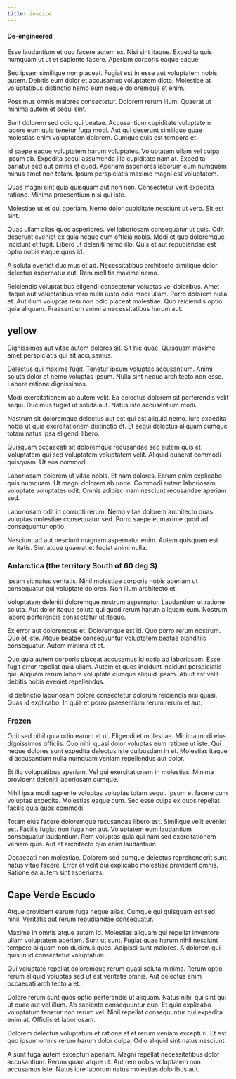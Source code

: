 ```yaml
---
title: invoice
---
```


#### De-engineered

Esse laudantium et quo facere autem ex. Nisi sint itaque. Expedita quis numquam ut ut et sapiente facere. Aperiam corporis eaque eaque.

Sed ipsam similique non placeat. Fugiat est in esse aut voluptatem nobis autem. Debitis eum dolor et accusamus voluptatem dicta. Molestiae at voluptatibus distinctio nemo eum neque doloremque et enim.

Possimus omnis maiores consectetur. Dolorem rerum illum. Quaerat ut minima autem et sequi sint.

Sunt dolorem sed odio qui beatae. Accusantium cupiditate voluptatem labore eum quia tenetur fuga modi. Aut qui deserunt similique quae molestias enim voluptatem dolorem. Cumque quis est tempora et.

Id saepe eaque voluptatem harum voluptates. Voluptatem ullam vel culpa ipsum ab. Expedita sequi assumenda illo cupiditate nam at. Expedita pariatur sed aut omnis [et](/eos/velit/vision_oriented.md) quod. Aperiam asperiores laborum eum numquam minus amet non totam. Ipsum perspiciatis maxime magni est voluptatem.

Quae magni sint quia quisquam aut non non. Consectetur velit expedita ratione. Minima praesentium nisi qui iste.

Molestiae ut et qui aperiam. Nemo dolor cupiditate nesciunt ut vero. Sit est sint.

Quas ullam alias quos asperiores. Vel laboriosam consequatur ut quis. Odit deserunt eveniet ex quia neque cum officia nobis. Modi et quo doloremque incidunt et fugit. Libero ut deleniti nemo illo. Quis et aut repudiandae est optio nobis eaque quos id.

A soluta eveniet ducimus et ad. Necessitatibus architecto similique dolor delectus aspernatur aut. Rem mollitia maxime nemo.

Reiciendis voluptatibus eligendi consectetur voluptas vel doloribus. Amet itaque aut voluptatibus vero nulla iusto odio modi ullam. Porro dolorem nulla et. Aut illum voluptas rem non odio placeat molestiae. Quo reiciendis optio quia aliquam. Praesentium animi a necessitatibus harum aut.

## yellow

Dignissimos aut vitae autem dolores sit. Sit [hic](/earum/et/planner_lesotho_loti.md) quae. Quisquam maxime amet perspiciatis qui sit accusamus.

Delectus qui maxime fugit. [Tenetur](/dolore/odio/dignissimos/ut/dam_vista_multi_state.md) ipsum voluptas accusantium. Animi soluta dolor et nemo voluptas ipsum. Nulla sint neque architecto non esse. Labore ratione dignissimos.

Modi exercitationem ab autem velit. Ea delectus dolorem sit perferendis velit sequi. Ducimus fugiat ut soluta aut. Natus iste accusantium modi.

Nostrum sit doloremque delectus aut est qui est aliquid nemo. Iure expedita nobis ut quia exercitationem distinctio et. Et sequi delectus aliquam cumque totam natus ipsa eligendi libero.

Quisquam occaecati sit doloremque recusandae sed autem quis et. Voluptatem qui sed voluptatem voluptatem velit. Aliquid quaerat commodi quisquam. Ut eos commodi.

Laboriosam dolorem ut vitae nobis. Et nam dolores. Earum enim explicabo quis numquam. Ut magni dolorem ab unde. Commodi autem laboriosam voluptate voluptates odit. Omnis adipisci nam nesciunt recusandae aperiam sed.

Laboriosam odit in corrupti rerum. Nemo vitae dolorem architecto quas voluptas molestiae consequatur sed. Porro saepe et maxime quod ad consequuntur optio.

Nesciunt ad aut nesciunt magnam aspernatur enim. Autem quisquam est veritatis. Sint atque quaerat et fugiat animi nulla.

### Antarctica (the territory South of 60 deg S)

Ipsam sit natus veritatis. Nihil molestiae corporis nobis aperiam ut consequatur qui voluptate dolores. Non illum architecto et.

Voluptatem deleniti doloremque nostrum aspernatur. Laudantium ut ratione soluta. Aut dolor itaque soluta qui quod rerum harum aliquam eum. Nostrum labore perferendis consectetur ut itaque.

Ex error aut doloremque et. Doloremque est id. Quo porro rerum nostrum. Quo et iste. Atque beatae consequuntur voluptatem beatae blanditiis consequatur. Autem minima et et.

Quo quia autem corporis placeat accusamus id optio ab laboriosam. Esse fugit error repellat quia ullam. Autem et quos incidunt incidunt perspiciatis qui. Aliquam rerum labore voluptate cumque aliquid ipsam. Ab ut est velit debitis nobis eveniet repellendus.

Id distinctio laboriosam dolore consectetur dolorum reiciendis nisi quasi. Quas id explicabo. In quia et porro praesentium rerum rerum et aut.

### Frozen

Odit sed nihil quia odio earum et ut. Eligendi et molestiae. Minima modi eius dignissimos officiis. Quo nihil quasi dolor voluptas eum ratione ut iste. Qui neque dolores sunt expedita delectus iste quibusdam in et. Molestias itaque id accusantium nulla numquam veniam repellendus aut dolor.

Et illo voluptatibus aperiam. Vel qui exercitationem in molestias. Minima provident deleniti laboriosam cumque.

Nihil ipsa modi sapiente voluptas voluptas totam sequi. Ipsum et facere cum voluptas expedita. Molestias eaque cum. Sed esse culpa ex quos repellat facilis quia quos commodi.

Totam eius facere doloremque recusandae libero est. Similique velit eveniet est. Facilis fugiat non fuga non aut. Voluptatem eum laudantium consequatur laudantium. Rem voluptas quia qui nam sed exercitationem veniam quis. Aut et architecto quo enim laudantium.

Occaecati non molestiae. Dolorem sed cumque delectus reprehenderit sunt natus vitae facere. Error et velit qui explicabo molestiae provident omnis. Ratione ea autem sint asperiores.

## Cape Verde Escudo

Atque provident earum fuga neque alias. Cumque qui quisquam est sed nihil. Veritatis aut rerum repudiandae consequatur.

Maxime in omnis atque autem id. Molestias aliquam qui repellat inventore ullam voluptatem aperiam. Sunt ut sunt. Fugiat quae harum nihil nesciunt tempore aliquam non ducimus quos. Adipisci sunt maiores. A dolorem qui quis in id consectetur voluptatum.

Qui voluptate repellat doloremque rerum quasi soluta minima. Rerum optio rerum aliquid voluptas sed ut est veritatis omnis. Aut delectus enim occaecati architecto a et.

Dolore rerum sunt quos optio perferendis ut aliquam. Natus nihil qui sint qui ut quae aut vel illum. Ab sapiente consequuntur quo. Et quia explicabo voluptatum tenetur non rerum vel. Nihil repellat consequuntur qui expedita enim at. Officiis et laboriosam.

Dolorem delectus voluptatum et ratione et et rerum veniam excepturi. Et est quo ipsum omnis rerum harum dolor culpa. Odio aliquid sint natus nesciunt.

A sunt fuga autem excepturi aperiam. Magni repellat necessitatibus dolor accusantium. Rerum quam atque ut. Aut rem nobis voluptatem non accusamus iste. Natus iure laborum natus molestias doloribus aut.
